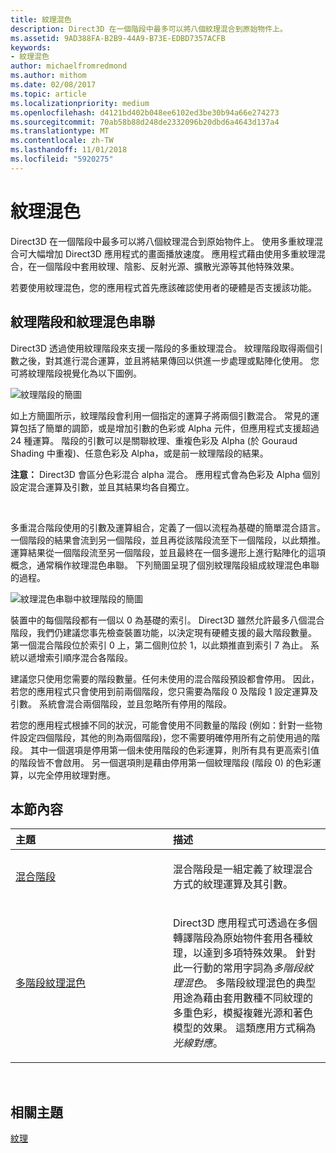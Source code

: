 ```yaml
---
title: 紋理混色
description: Direct3D 在一個階段中最多可以將八個紋理混合到原始物件上。
ms.assetid: 9AD388FA-B2B9-44A9-B73E-EDBD7357ACFB
keywords:
- 紋理混色
author: michaelfromredmond
ms.author: mithom
ms.date: 02/08/2017
ms.topic: article
ms.localizationpriority: medium
ms.openlocfilehash: d4121bd402b048ee6102ed3be30b94a66e274273
ms.sourcegitcommit: 70ab58b88d248de2332096b20dbd6a4643d137a4
ms.translationtype: MT
ms.contentlocale: zh-TW
ms.lasthandoff: 11/01/2018
ms.locfileid: "5920275"
---
```

# <a name="texture-blending"></a>紋理混色


Direct3D 在一個階段中最多可以將八個紋理混合到原始物件上。 使用多重紋理混合可大幅增加 Direct3D 應用程式的畫面播放速度。 應用程式藉由使用多重紋理混合，在一個階段中套用紋理、陰影、反射光源、擴散光源等其他特殊效果。

若要使用紋理混色，您的應用程式首先應該確認使用者的硬體是否支援該功能。

## <a name="span-idtexture-stages-and-the-texture-blending-cascadespanspan-idtexture-stages-and-the-texture-blending-cascadespanspan-idtexture-stages-and-the-texture-blending-cascadespantexture-stages-and-the-texture-blending-cascade"></a><span id="Texture-Stages-and-the-Texture-Blending-Cascade"></span><span id="texture-stages-and-the-texture-blending-cascade"></span><span id="TEXTURE-STAGES-AND-THE-TEXTURE-BLENDING-CASCADE"></span>紋理階段和紋理混色串聯


Direct3D 透過使用紋理階段來支援一階段的多重紋理混合。 紋理階段取得兩個引數之後，對其進行混合運算，並且將結果傳回以供進一步處理或點陣化使用。 您可將紋理階段視覺化為以下圖例。

![紋理階段的簡圖](images/texstg.png)

如上方簡圖所示，紋理階段會利用一個指定的運算子將兩個引數混合。 常見的運算包括了簡單的調節，或是增加引數的色彩或 Alpha 元件，但應用程式支援超過 24 種運算。 階段的引數可以是關聯紋理、重複色彩及 Alpha (於 Gouraud Shading 中重複)、任意色彩及 Alpha，或是前一紋理階段的結果。

**注意：**  Direct3D 會區分色彩混合 alpha 混合。 應用程式會為色彩及 Alpha 個別設定混合運算及引數，並且其結果均各自獨立。

 

多重混合階段使用的引數及運算組合，定義了一個以流程為基礎的簡單混合語言。 一個階段的結果會流到另一個階段，並且再從該階段流至下一個階段，以此類推。 運算結果從一個階段流至另一個階段，並且最終在一個多邊形上進行點陣化的這項概念，通常稱作紋理混色串聯。 下列簡圖呈現了個別紋理階段組成紋理混色串聯的過程。

![紋理混色串聯中紋理階段的簡圖](images/tcascade.png)

裝置中的每個階段都有一個以 0 為基礎的索引。 Direct3D 雖然允許最多八個混合階段，我們仍建議您事先檢查裝置功能，以決定現有硬體支援的最大階段數量。 第一個混合階段位於索引 0 上，第二個則位於 1，以此類推直到索引 7 為止。 系統以遞增索引順序混合各階段。

建議您只使用您需要的階段數量。任何未使用的混合階段預設都會停用。 因此，若您的應用程式只會使用到前兩個階段，您只需要為階段 0 及階段 1 設定運算及引數。 系統會混合兩個階段，並且忽略所有停用的階段。

若您的應用程式根據不同的狀況，可能會使用不同數量的階段 (例如：針對一些物件設定四個階段，其他的則為兩個階段)，您不需要明確停用所有之前使用過的階段。 其中一個選項是停用第一個未使用階段的色彩運算，則所有具有更高索引值的階段皆不會啟用。 另一個選項則是藉由停用第一個紋理階段 (階段 0) 的色彩運算，以完全停用紋理對應。

## <a name="span-idin-this-sectionspanin-this-section"></a><span id="in-this-section"></span>本節內容


<table>
<colgroup>
<col width="50%" />
<col width="50%" />
</colgroup>
<thead>
<tr class="header">
<th align="left">主題</th>
<th align="left">描述</th>
</tr>
</thead>
<tbody>
<tr class="odd">
<td align="left"><p><a href="blending-stages.md">混合階段</a></p></td>
<td align="left"><p>混合階段是一組定義了紋理混合方式的紋理運算及其引數。</p></td>
</tr>
<tr class="even">
<td align="left"><p><a href="multipass-texture-blending.md">多階段紋理混色</a></p></td>
<td align="left"><p>Direct3D 應用程式可透過在多個轉譯階段為原始物件套用各種紋理，以達到多項特殊效果。 針對此一行動的常用字詞為<em>多階段紋理混色</em>。 多階段紋理混色的典型用途為藉由套用數種不同紋理的多重色彩，模擬複雜光源和著色模型的效果。 這類應用方式稱為<em>光線對應</em>。</p></td>
</tr>
</tbody>
</table>

 

## <a name="span-idrelated-topicsspanrelated-topics"></a><span id="related-topics"></span>相關主題


[紋理](textures.md)

 

 




